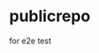 # publicrepo
for e2e test























































































































































































































































































































































































































































































































































































































































































































































































































































































































































































































































































































































































































































































































































































































































































































































































































































































































































































































































































































































































































































































































































































































































































































































































































































































































































































































































































































































































































































































































































































































































































































